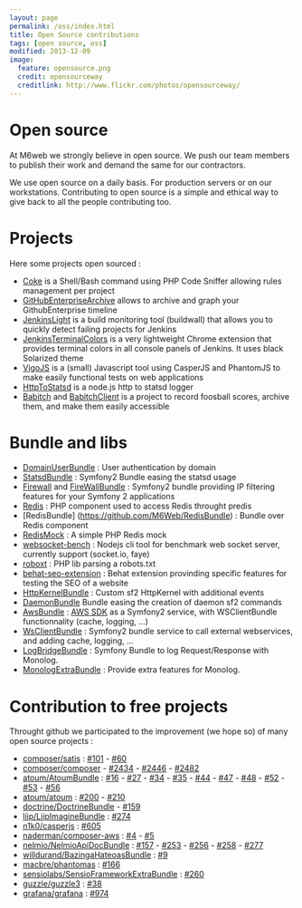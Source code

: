 ```yaml
---
layout: page
permalink: /oss/index.html
title: Open Source contributions
tags: [open source, oss]
modified: 2013-12-09
image:
  feature: opensource.png
  credit: opensourceway
  creditlink: http://www.flickr.com/photos/opensourceway/
---
```


# Open source

At M6web we strongly believe in open source. We push our team members to publish their work and demand the same for our contractors.

We use open source on a daily basis. For production servers or on our workstations. Contributing to open source is a simple and ethical way to give back to all the people contributing too.

# Projects

Here some projects open sourced :

* [Coke](https://github.com/M6Web/Coke) is a Shell/Bash command using PHP Code Sniffer allowing rules management per project
* [GitHubEnterpriseArchive](https://github.com/M6Web/GitHubEnterpriseArchive) allows to archive and graph your GithubEnterprise timeline
* [JenkinsLight](https://github.com/M6Web/JenkinsLight) is a build monitoring tool (buildwall) that allows you to quickly detect failing projects for Jenkins
* [JenkinsTerminalColors](https://github.com/M6Web/JenkinsTerminalColors) is a very lightweight Chrome extension that provides terminal colors in all console panels of Jenkins. It uses black Solarized theme
* [VigoJS](https://github.com/M6Web/VigoJS) is a (small) Javascript tool using CasperJS and PhantomJS to make easily functional tests on web applications
* [HttpToStatsd](https://github.com/M6Web/HttpToStatsd) is a node.js http to statsd logger
* [Babitch](https://github.com/M6Web/Babitch) and [BabitchClient](https://github.com/M6Web/BabitchClient) is a project to record foosball scores, archive them, and make them easily accessible

# Bundle and libs

* [DomainUserBundle](https://github.com/M6Web/DomainUserBundle) : User authentication by domain
* [StatsdBundle](https://github.com/M6Web/StatsdBundle) : Symfony2 Bundle easing the statsd usage
* [Firewall](https://github.com/M6Web/Firewall) and [FireWallBundle](https://github.com/M6Web/FirewallBundle) : Symfony2 bundle providing IP filtering features for your Symfony 2 applications
* [Redis](https://github.com/M6Web/Redis) : PHP component used to access Redis throught predis
* [RedisBundle] (https://github.com/M6Web/RedisBundle) : Bundle over Redis component
* [RedisMock](https://github.com/M6Web/RedisMock) : A simple PHP Redis mock
* [websocket-bench](https://github.com/M6Web/websocket-bench) : Nodejs cli tool for benchmark web socket server, currently support (socket.io, faye)
* [roboxt](https://github.com/M6Web/roboxt) : PHP lib parsing a robots.txt
* [behat-seo-extension](https://github.com/M6Web/behat-seo-extension) : Behat extension provinding specific features for testing the SEO of a website
* [HttpKernelBundle](https://github.com/M6Web/HttpKernelBundle) : Custom sf2 HttpKernel with additional events
* [DaemonBundle](https://github.com/M6Web/DaemonBundle) Bundle easing the creation of daemon sf2 commands
* [AwsBundle](https://github.com/M6Web/AwsBundle) : [AWS SDK](http://aws.amazon.com/sdkforphp/) as a Symfony2 service, with WSClientBundle functionnality (cache, logging, ...)
* [WsClientBundle](https://github.com/M6Web/WsClientBundle) : Symfony2 bundle service to call external webservices, and adding cache, logging, ...
* [LogBridgeBundle](https://github.com/M6Web/LogBridgeBundle) : Symfony Bundle to log Request/Response with Monolog.
* [MonologExtraBundle](https://github.com/M6Web/MonologExtraBundle) : Provide extra features for Monolog.

# Contribution to free projects


Throught github we participated to the improvement (we hope so) of many open source projects :

* [composer/satis](https://github.com/composer/satis) : [#101](https://github.com/composer/satis/pull/101) - [#60](https://github.com/composer/satis/pull/60)
* [composer/composer](https://github.com/composer/composer) - [#2434](https://github.com/composer/composer/pull/2434) - [#2446](https://github.com/composer/composer/pull/2446) - [#2482](https://github.com/composer/composer/pull/2482)
* [atoum/AtoumBundle](https://github.com/atoum/AtoumBundle) : [#16](https://github.com/atoum/AtoumBundle/pull/16) - [#27](https://github.com/atoum/AtoumBundle/pull/27) - [#34](https://github.com/atoum/AtoumBundle/pull/34) - [#35](https://github.com/atoum/AtoumBundle/pull/35) - [#44](https://github.com/atoum/AtoumBundle/pull/44) - [#47](https://github.com/atoum/AtoumBundle/pull/47) - [#48](https://github.com/atoum/AtoumBundle/pull/48) - [#52](https://github.com/atoum/AtoumBundle/pull/52) - [#53](https://github.com/atoum/AtoumBundle/pull/53) - [#56](https://github.com/atoum/AtoumBundle/pull/56)
* [atoum/atoum](https://github.com/atoum/atoum) : [#200](https://github.com/atoum/atoum/pull/200) - [#210](https://github.com/atoum/atoum/pull/210)
* [doctrine/DoctrineBundle](https://github.com/doctrine/DoctrineBundle) - [#159](https://github.com/doctrine/DoctrineBundle/pull/159)
* [liip/LiipImagineBundle](https://github.com/liip/LiipImagineBundle) : [#274](https://github.com/liip/LiipImagineBundle/pull/274)
* [n1k0/casperjs](https://github.com/n1k0/casperjs) : [#605](https://github.com/n1k0/casperjs/pull/605)
* [naderman/composer-aws](https://github.com/naderman/composer-aws/) : [#4](https://github.com/naderman/composer-aws/pull/4) - [#5](https://github.com/naderman/composer-aws/pull/5)
* [nelmio/NelmioApiDocBundle](https://github.com/nelmio/NelmioApiDocBundle) : [#157](https://github.com/nelmio/NelmioApiDocBundle/pull/157) -  [#253](https://github.com/nelmio/NelmioApiDocBundle/pull/253) -
[#256](https://github.com/nelmio/NelmioApiDocBundle/pull/256) -  [#258](https://github.com/nelmio/NelmioApiDocBundle/pull/258) - [#277](https://github.com/nelmio/NelmioApiDocBundle/pull/277)
* [willdurand/BazingaHateoasBundle](https://github.com/willdurand/BazingaHateoasBundle) : [#9](https://github.com/willdurand/BazingaHateoasBundle/pull/9)
* [macbre/phantomas](https://github.com/macbre/phantomas) : [#166](https://github.com/macbre/phantomas/pull/166)
* [sensiolabs/SensioFrameworkExtraBundle](https://github.com/sensiolabs/SensioFrameworkExtraBundle) : [#260](https://github.com/sensiolabs/SensioFrameworkExtraBundle/pull/260)
* [guzzle/guzzle3](https://github.com/guzzle/guzzle3) : [#38](https://github.com/guzzle/guzzle3/pull/38)
* [grafana/grafana](https://github.com/grafana/grafana) : [#974](https://github.com/grafana/grafana/pull/974)
